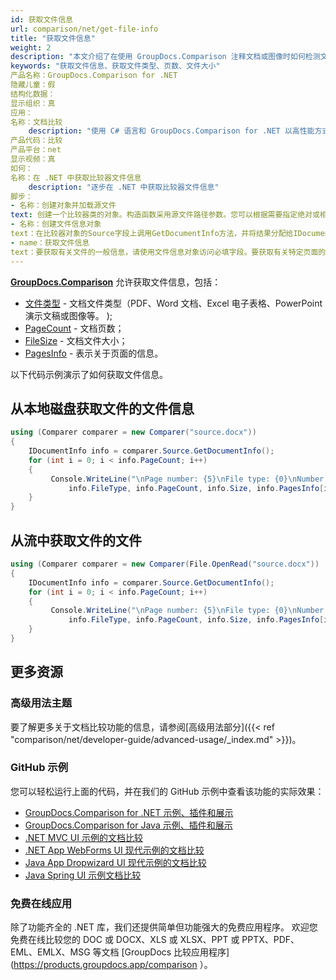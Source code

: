 ```yaml
---
id: 获取文件信息
url: comparison/net/get-file-info
title: "获取文件信息"
weight: 2
description: "本文介绍了在使用 GroupDocs.Comparison 注释文档或图像时如何检测文档文件类型、大小和计算页数。"
keywords: "获取文件信息、获取文件类型、页数、文件大小"
产品名称：GroupDocs.Comparison for .NET
隐藏儿童：假
结构化数据：
显示组织：真
应用：
名称：文档比较
    description: "使用 C# 语言和 GroupDocs.Comparison for .NET 以高性能方式本地比较文档"
产品代码：比较
产品平台：net
显示视频：真
如何：
名称：在 .NET 中获取比较器文件信息
    description: "逐步在 .NET 中获取比较器文件信息"
脚步：
- 名称：创建对象并加载源文件
text: 创建一个比较器类的对象。构造函数采用源文件路径参数。您可以根据需要指定绝对或相对文件路径。
- 名称：创建文件信息对象
text：在比较器对象的Source字段上调用GetDocumentInfo方法，并将结果分配给IDocumentInfo类的文件信息对象。
- name：获取文件信息
text：要获取有关文件的一般信息，请使用文件信息对象访问必填字段。要获取有关特定页面的信息，请将 PagesInfo 字段与所需的页面索引一起使用，然后访问所需的字段。
---
```

**[GroupDocs.Comparison](https://products.groupdocs.com/comparison/net)** 允许获取文件信息，包括：

* [文件类型](https://apireference.groupdocs.com/net/comparison/groupdocs.comparison.interfaces/idocumentinfo/properties/filetype) - 文档文件类型（PDF、Word 文档、Excel 电子表格、PowerPoint 演示文稿或图像等。 );
* [PageCount](https://apireference.groupdocs.com/net/comparison/groupdocs.comparison.interfaces/idocumentinfo/properties/pagecount) - 文档页数；
* [FileSize](https://apireference.groupdocs.com/net/comparison/groupdocs.comparison.interfaces/idocumentinfo/properties/size) - 文档文件大小；
* [PagesInfo](https://apireference.groupdocs.com/comparison/net/groupdocs.comparison.result/pageinfo) - 表示关于页面的信息。

以下代码示例演示了如何获取文件信息。

## 从本地磁盘获取文件的文件信息

```csharp
using (Comparer comparer = new Comparer("source.docx"))
{
	IDocumentInfo info = comparer.Source.GetDocumentInfo();
    for (int i = 0; i < info.PageCount; i++)
    {
         Console.WriteLine("\nPage number: {5}\nFile type: {0}\nNumber of pages: {1}\nDocument size: {2} bytes\nWidth: {3}\nHeight: {4} ", 
             info.FileType, info.PageCount, info.Size, info.PagesInfo[i].Width, info.PagesInfo[i].Height, i + 1);
    }
}
```

## 从流中获取文件的文件

```csharp
using (Comparer comparer = new Comparer(File.OpenRead("source.docx"))
{
	IDocumentInfo info = comparer.Source.GetDocumentInfo();
    for (int i = 0; i < info.PageCount; i++)
    {
         Console.WriteLine("\nPage number: {5}\nFile type: {0}\nNumber of pages: {1}\nDocument size: {2} bytes\nWidth: {3}\nHeight: {4} ", 
             info.FileType, info.PageCount, info.Size, info.PagesInfo[i].Width, info.PagesInfo[i].Height, i + 1);
    }
}
```

## 更多资源
### 高级用法主题
要了解更多关于文档比较功能的信息，请参阅[高级用法部分]({{< ref "comparison/net/developer-guide/advanced-usage/_index.md" >}})。

### GitHub 示例
您可以轻松运行上面的代码，并在我们的 GitHub 示例中查看该功能的实际效果：
* [GroupDocs.Comparison for .NET 示例、插件和展示](https://github.com/groupdocs-comparison/GroupDocs.Comparison-for-.NET)
* [GroupDocs.Comparison for Java 示例、插件和展示](https://github.com/groupdocs-comparison/GroupDocs.Comparison-for-Java)
* [.NET MVC UI 示例的文档比较](https://github.com/groupdocs-comparison/GroupDocs.Comparison-for-.NET-MVC)
* [.NET App WebForms UI 现代示例的文档比较](https://github.com/groupdocs-comparison/GroupDocs.Comparison-for-.NET-WebForms)
* [Java App Dropwizard UI 现代示例的文档比较](https://github.com/groupdocs-comparison/GroupDocs.Comparison-for-Java-Dropwizard)
* [Java Spring UI 示例文档比较](https://github.com/groupdocs-comparison/GroupDocs.Comparison-for-Java-Spring)
    

### 免费在线应用
除了功能齐全的 .NET 库，我们还提供简单但功能强大的免费应用程序。
欢迎您免费在线比较您的 DOC 或 DOCX、XLS 或 XLSX、PPT 或 PPTX、PDF、EML、EMLX、MSG 等文档 [GroupDocs 比较应用程序](https://products.groupdocs.app/comparison ）。

